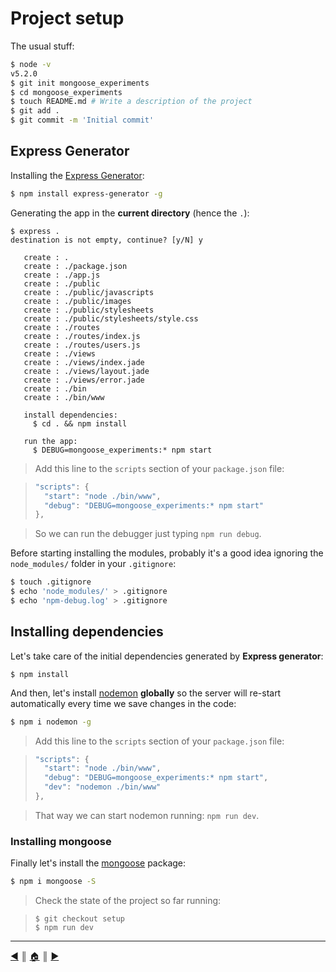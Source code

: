 # Project setup
The usual stuff:

```bash
$ node -v
v5.2.0
$ git init mongoose_experiments
$ cd mongoose_experiments
$ touch README.md # Write a description of the project
$ git add .
$ git commit -m 'Initial commit'
```

## Express Generator
Installing the [Express Generator][1]:

```bash
$ npm install express-generator -g
```

Generating the app in the **current directory** (hence the `.`):

```
$ express .
destination is not empty, continue? [y/N] y

   create : .
   create : ./package.json
   create : ./app.js
   create : ./public
   create : ./public/javascripts
   create : ./public/images
   create : ./public/stylesheets
   create : ./public/stylesheets/style.css
   create : ./routes
   create : ./routes/index.js
   create : ./routes/users.js
   create : ./views
   create : ./views/index.jade
   create : ./views/layout.jade
   create : ./views/error.jade
   create : ./bin
   create : ./bin/www

   install dependencies:
     $ cd . && npm install

   run the app:
     $ DEBUG=mongoose_experiments:* npm start
```

> Add this line to the `scripts` section of your `package.json` file:

> ```js
> "scripts": {
>   "start": "node ./bin/www",
>   "debug": "DEBUG=mongoose_experiments:* npm start"
> },
> ```

> So we can run the debugger just typing `npm run debug`.


Before starting installing the modules, probably it's a good idea ignoring the `node_modules/` folder in your `.gitignore`:

```bash
$ touch .gitignore
$ echo 'node_modules/' > .gitignore
$ echo 'npm-debug.log' > .gitignore
```

## Installing dependencies
Let's take care of the initial dependencies generated by **Express generator**:

```
$ npm install
```

And then, let's install [nodemon][2] **globally** so the server will re-start automatically every time we save changes in the code:

```bash
$ npm i nodemon -g
```

> Add this line to the `scripts` section of your `package.json` file:

> ```js
> "scripts": {
>   "start": "node ./bin/www",
>   "debug": "DEBUG=mongoose_experiments:* npm start",
>   "dev": "nodemon ./bin/www"
> },
> ```

> That way we can start nodemon running: `npm run dev`.

### Installing mongoose
Finally let's install the [mongoose][3] package:

```bash
$ npm i mongoose -S
```

> Check the state of the project so far running:

> ```
> $ git checkout setup
> $ npm run dev
> ```

---
[:arrow_backward:][back] ║ [:house:][home] ║ [:arrow_forward:][next]

<!-- navigation -->
[home]: ../README.md
[back]: ../README.md
[next]: #

<!-- links -->
[1]: https://www.npmjs.com/package/express-generator
[2]: https://www.npmjs.com/package/nodemon
[3]: http://mongoosejs.com/
